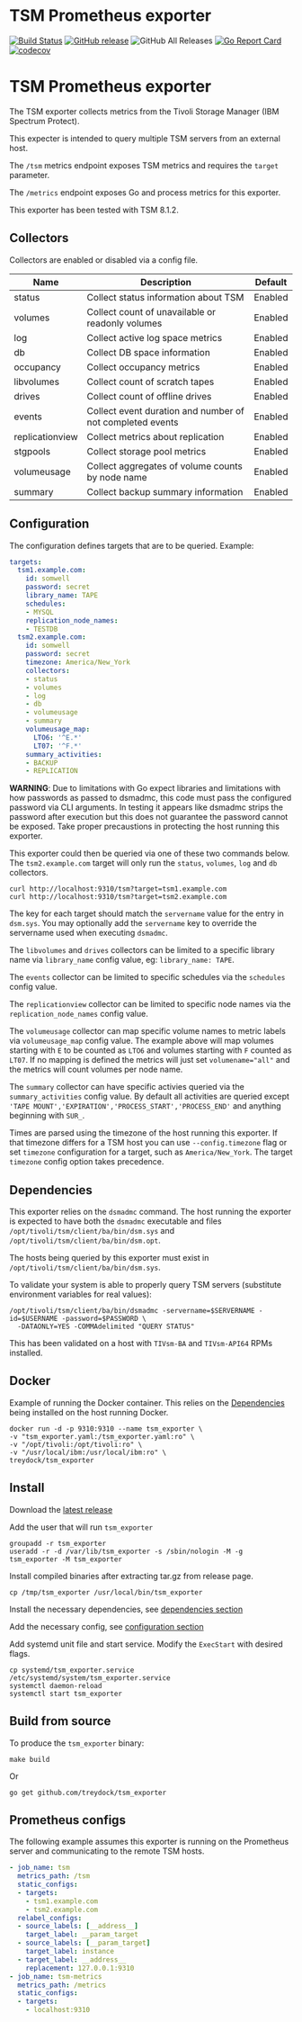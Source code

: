 # TSM Prometheus exporter

[![Build Status](https://circleci.com/gh/treydock/tsm_exporter/tree/master.svg?style=shield)](https://circleci.com/gh/treydock/tsm_exporter)
[![GitHub release](https://img.shields.io/github/v/release/treydock/tsm_exporter?include_prereleases&sort=semver)](https://github.com/treydock/tsm_exporter/releases/latest)
![GitHub All Releases](https://img.shields.io/github/downloads/treydock/tsm_exporter/total)
[![Go Report Card](https://goreportcard.com/badge/github.com/treydock/tsm_exporter)](https://goreportcard.com/report/github.com/treydock/tsm_exporter)
[![codecov](https://codecov.io/gh/treydock/tsm_exporter/branch/master/graph/badge.svg)](https://codecov.io/gh/treydock/tsm_exporter)

# TSM Prometheus exporter

The TSM exporter collects metrics from the Tivoli Storage Manager (IBM Spectrum Protect).

This expecter is intended to query multiple TSM servers from an external host.

The `/tsm` metrics endpoint exposes TSM metrics and requires the `target` parameter.

The `/metrics` endpoint exposes Go and process metrics for this exporter.

This exporter has been tested with TSM 8.1.2.

## Collectors

Collectors are enabled or disabled via a config file.

Name | Description | Default
-----|-------------|--------
status | Collect status information about TSM | Enabled
volumes | Collect count of unavailable or readonly volumes | Enabled
log | Collect active log space metrics | Enabled
db | Collect DB space information | Enabled
occupancy | Collect occupancy metrics | Enabled
libvolumes | Collect count of scratch tapes | Enabled
drives | Collect count of offline drives | Enabled
events | Collect event duration and number of not completed events | Enabled
replicationview | Collect metrics about replication | Enabled
stgpools | Collect storage pool metrics | Enabled
volumeusage | Collect aggregates of volume counts by node name | Enabled
summary | Collect backup summary information | Enabled

## Configuration

The configuration defines targets that are to be queried. Example:

```yaml
targets:
  tsm1.example.com:
    id: somwell
    password: secret
    library_name: TAPE
    schedules:
    - MYSQL
    replication_node_names:
    - TESTDB
  tsm2.example.com:
    id: somwell
    password: secret
    timezone: America/New_York
    collectors:
    - status
    - volumes
    - log
    - db
    - volumeusage
    - summary
    volumeusage_map:
      LTO6: '^E.*'
      LT07: '^F.*'
    summary_activities:
    - BACKUP
    - REPLICATION
```

**WARNING**: Due to limitations with Go expect libraries and limitations with how passwords as passed to dsmadmc, 
this code must pass the configured password via CLI arguments. In testing it appears like dsmadmc strips the password
after execution but this does not guarantee the password cannot be exposed.
Take proper precaustions in protecting the host running this exporter.

This exporter could then be queried via one of these two commands below.  The `tsm2.example.com` target will only run the `status`, `volumes`, `log` and `db` collectors.

```
curl http://localhost:9310/tsm?target=tsm1.example.com
curl http://localhost:9310/tsm?target=tsm2.example.com
```

The key for each target should match the `servername` value for the entry in `dsm.sys`.  You may optionally add the `servername` key to override the servername used when executing `dsmadmc`.

The `libvolumes` and `drives` collectors can be limited to a specific library name via `library_name` config value, eg: `library_name: TAPE`.

The `events` collector can be limited to specific schedules via the `schedules` config value.

The `replicationview` collector can be limited to specific node names via the `replication_node_names` config value.

The `volumeusage` collector can map specific volume names to metric labels via `volumeusage_map` config value.
The example above will map volumes starting with `E` to be counted as `LTO6` and volumes starting with `F` counted as `LT07`. If no mapping is defined the metrics will just set `volumename="all"` and the metrics will count volumes per node name.

The `summary` collector can have specific activies queried via the `summary_activities` config value. By default
all activities are queried except `'TAPE MOUNT','EXPIRATION','PROCESS_START','PROCESS_END'` and anything beginning with `SUR_`.

Times are parsed using the timezone of the host running this exporter. If that timezone differs for a TSM host you can use `--config.timezone` flag or set `timezone` configuration for a target, such as `America/New_York`.  The target `timezone` config option takes precedence.

## Dependencies

This exporter relies on the `dsmadmc` command. The host running the exporter is expected to have both the `dsmadmc` executable and files `/opt/tivoli/tsm/client/ba/bin/dsm.sys` and `/opt/tivoli/tsm/client/ba/bin/dsm.opt`.

The hosts being queried by this exporter must exist in `/opt/tivoli/tsm/client/ba/bin/dsm.sys`.

To validate your system is able to properly query TSM servers (substitute environment variables for real values):

```
/opt/tivoli/tsm/client/ba/bin/dsmadmc -servername=$SERVERNAME -id=$USERNAME -password=$PASSWORD \
  -DATAONLY=YES -COMMAdelimited "QUERY STATUS"
```

This has been validated on a host with `TIVsm-BA` and `TIVsm-API64` RPMs installed.

## Docker

Example of running the Docker container. This relies on the [Dependencies](#dependencies) being installed on the host running Docker.

```
docker run -d -p 9310:9310 --name tsm_exporter \
-v "tsm_exporter.yaml:/tsm_exporter.yaml:ro" \
-v "/opt/tivoli:/opt/tivoli:ro" \
-v "/usr/local/ibm:/usr/local/ibm:ro" \
treydock/tsm_exporter
```

## Install

Download the [latest release](https://github.com/treydock/tsm_exporter/releases)

Add the user that will run `tsm_exporter`

```
groupadd -r tsm_exporter
useradd -r -d /var/lib/tsm_exporter -s /sbin/nologin -M -g tsm_exporter -M tsm_exporter
```

Install compiled binaries after extracting tar.gz from release page.

```
cp /tmp/tsm_exporter /usr/local/bin/tsm_exporter
```

Install the necessary dependencies, see [dependencies section](#dependencies)

Add the necessary config, see [configuration section](#configuration)

Add systemd unit file and start service. Modify the `ExecStart` with desired flags.

```
cp systemd/tsm_exporter.service /etc/systemd/system/tsm_exporter.service
systemctl daemon-reload
systemctl start tsm_exporter
```

## Build from source

To produce the `tsm_exporter` binary:

```
make build
```

Or

```
go get github.com/treydock/tsm_exporter
```

## Prometheus configs

The following example assumes this exporter is running on the Prometheus server and communicating to the remote TSM hosts.

```yaml
- job_name: tsm
  metrics_path: /tsm
  static_configs:
  - targets:
    - tsm1.example.com
    - tsm2.example.com
  relabel_configs:
  - source_labels: [__address__]
    target_label: __param_target
  - source_labels: [__param_target]
    target_label: instance
  - target_label: __address__
    replacement: 127.0.0.1:9310
- job_name: tsm-metrics
  metrics_path: /metrics
  static_configs:
  - targets:
    - localhost:9310
```
